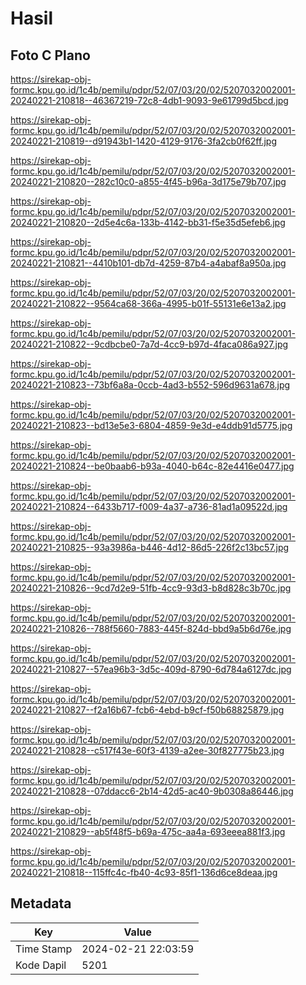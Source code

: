 # Hasil

## Foto C Plano

https://sirekap-obj-formc.kpu.go.id/1c4b/pemilu/pdpr/52/07/03/20/02/5207032002001-20240221-210818--46367219-72c8-4db1-9093-9e61799d5bcd.jpg

https://sirekap-obj-formc.kpu.go.id/1c4b/pemilu/pdpr/52/07/03/20/02/5207032002001-20240221-210819--d91943b1-1420-4129-9176-3fa2cb0f62ff.jpg

https://sirekap-obj-formc.kpu.go.id/1c4b/pemilu/pdpr/52/07/03/20/02/5207032002001-20240221-210820--282c10c0-a855-4f45-b96a-3d175e79b707.jpg

https://sirekap-obj-formc.kpu.go.id/1c4b/pemilu/pdpr/52/07/03/20/02/5207032002001-20240221-210820--2d5e4c6a-133b-4142-bb31-f5e35d5efeb6.jpg

https://sirekap-obj-formc.kpu.go.id/1c4b/pemilu/pdpr/52/07/03/20/02/5207032002001-20240221-210821--4410b101-db7d-4259-87b4-a4abaf8a950a.jpg

https://sirekap-obj-formc.kpu.go.id/1c4b/pemilu/pdpr/52/07/03/20/02/5207032002001-20240221-210822--9564ca68-366a-4995-b01f-55131e6e13a2.jpg

https://sirekap-obj-formc.kpu.go.id/1c4b/pemilu/pdpr/52/07/03/20/02/5207032002001-20240221-210822--9cdbcbe0-7a7d-4cc9-b97d-4faca086a927.jpg

https://sirekap-obj-formc.kpu.go.id/1c4b/pemilu/pdpr/52/07/03/20/02/5207032002001-20240221-210823--73bf6a8a-0ccb-4ad3-b552-596d9631a678.jpg

https://sirekap-obj-formc.kpu.go.id/1c4b/pemilu/pdpr/52/07/03/20/02/5207032002001-20240221-210823--bd13e5e3-6804-4859-9e3d-e4ddb91d5775.jpg

https://sirekap-obj-formc.kpu.go.id/1c4b/pemilu/pdpr/52/07/03/20/02/5207032002001-20240221-210824--be0baab6-b93a-4040-b64c-82e4416e0477.jpg

https://sirekap-obj-formc.kpu.go.id/1c4b/pemilu/pdpr/52/07/03/20/02/5207032002001-20240221-210824--6433b717-f009-4a37-a736-81ad1a09522d.jpg

https://sirekap-obj-formc.kpu.go.id/1c4b/pemilu/pdpr/52/07/03/20/02/5207032002001-20240221-210825--93a3986a-b446-4d12-86d5-226f2c13bc57.jpg

https://sirekap-obj-formc.kpu.go.id/1c4b/pemilu/pdpr/52/07/03/20/02/5207032002001-20240221-210826--9cd7d2e9-51fb-4cc9-93d3-b8d828c3b70c.jpg

https://sirekap-obj-formc.kpu.go.id/1c4b/pemilu/pdpr/52/07/03/20/02/5207032002001-20240221-210826--788f5660-7883-445f-824d-bbd9a5b6d76e.jpg

https://sirekap-obj-formc.kpu.go.id/1c4b/pemilu/pdpr/52/07/03/20/02/5207032002001-20240221-210827--57ea96b3-3d5c-409d-8790-6d784a6127dc.jpg

https://sirekap-obj-formc.kpu.go.id/1c4b/pemilu/pdpr/52/07/03/20/02/5207032002001-20240221-210827--f2a16b67-fcb6-4ebd-b9cf-f50b68825879.jpg

https://sirekap-obj-formc.kpu.go.id/1c4b/pemilu/pdpr/52/07/03/20/02/5207032002001-20240221-210828--c517f43e-60f3-4139-a2ee-30f827775b23.jpg

https://sirekap-obj-formc.kpu.go.id/1c4b/pemilu/pdpr/52/07/03/20/02/5207032002001-20240221-210828--07ddacc6-2b14-42d5-ac40-9b0308a86446.jpg

https://sirekap-obj-formc.kpu.go.id/1c4b/pemilu/pdpr/52/07/03/20/02/5207032002001-20240221-210829--ab5f48f5-b69a-475c-aa4a-693eeea881f3.jpg

https://sirekap-obj-formc.kpu.go.id/1c4b/pemilu/pdpr/52/07/03/20/02/5207032002001-20240221-210818--115ffc4c-fb40-4c93-85f1-136d6ce8deaa.jpg


## Metadata

| Key        | Value               |
| ---------- | ------------------- |
| Time Stamp | 2024-02-21 22:03:59 |
| Kode Dapil | 5201                |



